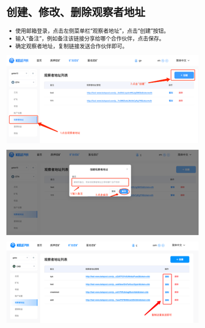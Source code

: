 # 创建、修改、删除观察者地址

* 使用邮箱登录，点击左侧菜单栏“观察者地址”，点击“创建”按钮。
* 输入“备注”，例如备注该链接分享给哪个合作伙伴，点击保存。
* 确定观察者地址，复制链接发送合作伙伴即可。

![](<../../.gitbook/assets/image(54).png>)

![](../../.gitbook/assets/image.png)

![](<../../.gitbook/assets/image(83).png>)
